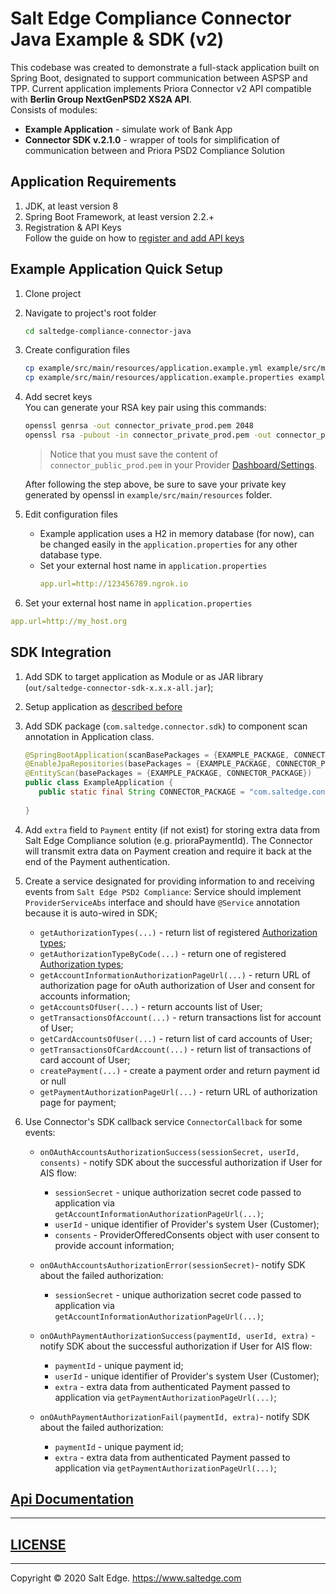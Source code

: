 # Salt Edge Compliance Connector Java Example & SDK (v2)

This codebase was created to demonstrate a full-stack application built on Spring Boot, 
designated to support communication between ASPSP and TPP. 
Current application implements Priora Connector v2 API compatible with **Berlin Group NextGenPSD2 XS2A API**.  
Consists of modules:
* **Example Application** - simulate work of Bank App
* **Connector SDK v.2.1.0** - wrapper of tools for simplification of communication between and Priora PSD2 Compliance Solution  
  
## Application Requirements
  
1. JDK, at least version 8 
1. Spring Boot Framework, at least version 2.2.+
1. Registration & API Keys  
   Follow the guide on how to [register and add API keys](https://priora.saltedge.com/connector-docs#registration-api-keys)

## Example Application Quick Setup

1. Clone project
1. Navigate to project's root folder
    ```bash
    cd saltedge-compliance-connector-java
    ```
1. Create configuration files
    ```bash
    cp example/src/main/resources/application.example.yml example/src/main/resources/application.yml
    cp example/src/main/resources/application.example.properties example/src/main/resources/application.properties
    ```
1. Add secret keys  
    You can generate your RSA key pair using this commands: 
    ```bash
    openssl genrsa -out connector_private_prod.pem 2048
    openssl rsa -pubout -in connector_private_prod.pem -out connector_public_prod.pem
    ```
   > Notice that you must save the content of `connector_public_prod.pem` in your Provider [Dashboard/Settings](https://priora.saltedge.com/providers/settings).
   
   After following the step above, be sure to save your private key generated by openssl in `example/src/main/resources` folder.  
1. Edit configuration files  
    * Example application uses a H2 in memory database (for now), can be changed easily in the `application.properties` for any other database type.
    * Set your external host name in `application.properties`
      ```yaml
      app.url=http://123456789.ngrok.io
      ```
1. Set your external host name in `application.properties`
  ```yaml
  app.url=http://my_host.org
  ``` 

## SDK Integration

1. Add SDK to target application as Module or as JAR library (`out/saltedge-connector-sdk-x.x.x-all.jar`);
1. Setup application as [described before](#example-application-quick-setup)
1. Add SDK package (`com.saltedge.connector.sdk`) to component scan annotation in Application class.
    ```java
    @SpringBootApplication(scanBasePackages = {EXAMPLE_PACKAGE, CONNECTOR_PACKAGE})
    @EnableJpaRepositories(basePackages = {EXAMPLE_PACKAGE, CONNECTOR_PACKAGE})
    @EntityScan(basePackages = {EXAMPLE_PACKAGE, CONNECTOR_PACKAGE})
    public class ExampleApplication {
       public static final String CONNECTOR_PACKAGE = "com.saltedge.connector.sdk";
       
    }
    ```
1. Add `extra` field to `Payment` entity (if not exist) for storing extra data from Salt Edge Compliance solution (e.g. prioraPaymentId).
    The Connector will transmit extra data on Payment creation and require it back at the end of the Payment authentication.
1. Create a service designated for providing information to and receiving events from `Salt Edge PSD2 Compliance`:
   Service should implement `ProviderServiceAbs` interface and should have `@Service` annotation because it is auto-wired in SDK;
    * `getAuthorizationTypes(...)` - return list of registered [Authorization types](https://priora.saltedge.com/providers/settings#authorization_types);
    * `getAuthorizationTypeByCode(...)` - return one of registered [Authorization types](https://priora.saltedge.com/providers/settings#authorization_types);
    * `getAccountInformationAuthorizationPageUrl(...)` - return URL of authorization page for oAuth authorization of User and consent for accounts information;
    * `getAccountsOfUser(...)` - return accounts list of User;
    * `getTransactionsOfAccount(...)` - return transactions list for account of User;
    * `getCardAccountsOfUser(...)` - return list of card accounts of User;
    * `getTransactionsOfCardAccount(...)` - return list of transactions of card account of User;
    * `createPayment(...)` - create a payment order and return payment id or null
    * `getPaymentAuthorizationPageUrl(...)` - return URL of authorization page for payment;  
   
1. Use Connector's SDK callback service `ConnectorCallback` for some events: 
    * `onOAuthAccountsAuthorizationSuccess(sessionSecret, userId, consents)` - notify SDK about the successful authorization if User for AIS flow:  
      - `sessionSecret` - unique authorization secret code passed to application via `getAccountInformationAuthorizationPageUrl(...)`;  
      - `userId` - unique identifier of Provider's system User (Customer);  
      - `consents` - ProviderOfferedConsents object with user consent to provide account information;  

    * `onOAuthAccountsAuthorizationError(sessionSecret)`- notify SDK about the failed authorization:  
      - `sessionSecret` - unique authorization secret code passed to application via `getAccountInformationAuthorizationPageUrl(...)`;
      
    * `onOAuthPaymentAuthorizationSuccess(paymentId, userId, extra)` - notify SDK about the successful authorization if User for AIS flow:  
      - `paymentId` - unique payment id;  
      - `userId` - unique identifier of Provider's system User (Customer);  
      - `extra` - extra data from authenticated Payment passed to application via `getPaymentAuthorizationPageUrl(...)`;  

    * `onOAuthPaymentAuthorizationFail(paymentId, extra)`- notify SDK about the failed authorization:  
      - `paymentId` - unique payment id;
      - `extra` - extra data from authenticated Payment passed to application via `getPaymentAuthorizationPageUrl(...)`;  
  
  
## [Api Documentation](https://priora.banksalt.com/docs/aspsp/v2)
  
---
## [LICENSE](LICENSE.txt)

---
Copyright © 2020 Salt Edge. https://www.saltedge.com
